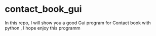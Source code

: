# contact_book_gui
In this repo, I will show you a good Gui program for Contact book with python , I hope enjoy this programm
